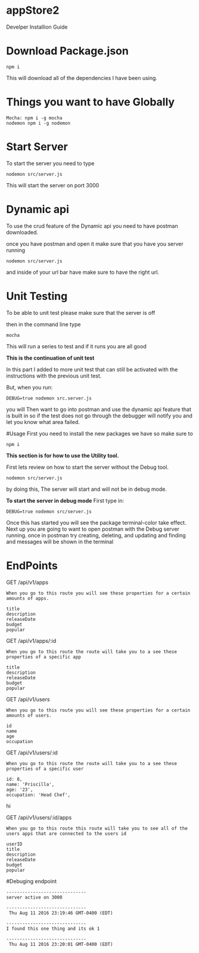 # appStore2
Develper Installion Guide

# Download Package.json

```
npm i
```
This will download all of the dependencies I have been using.

# Things you want to have Globally

```
Mocha: npm i -g mocha
nodemon npm i -g nodemon
```

# Start Server


To start the server you need to type
```
nodemon src/server.js
```
This will start the server on port 3000


# Dynamic api  


To use the crud feature of the Dynamic api you need to have postman downloaded.

once you have postman and open it make sure that you have you server running
```
nodemon src/server.js
```
and inside of your url bar have make sure to have the right url.



# Unit Testing


To be able to unit test please make sure that the server is off

then in the command line type
```
mocha
```
This will run a series to test and if it runs you are all good

**This is the continuation of unit test**

In this part I added to more unit test that can still be activated with the instructions with the previous unit test.

But, when you run:

```
DEBUG=true nodemon src.server.js
```
 you will Then want to go into postman and use the dynamic api feature that is built in
 so if the test does not go through the debugger will notify you and let you know what area failed.


#Usage
First you need to install the new packages we have so make sure to
```
npm i
```

**This section is for how to use the Utility tool.**

First lets review on how to start the server without the Debug tool.

```
nodemon src/server.js
```

by doing this, The server will start and will not be in debug mode.

**To start the server in debug mode**
First type in:

```
DEBUG=true nodemon src/server.js
```


Once this has started you will see the package terminal-color take effect.
Next up you are going to want to open postman with the Debug server running.
once in postman try creating, deleting, and updating and finding and messages will be shown in the
terminal

# EndPoints
GET /api/v1/apps
```
When you go to this route you will see these properties for a certain
amounts of apps.

title
description
releaseDate
budget
popular
```


GET /api/v1/apps/:id
```
When you go to this route the route will take you to a see these properties of a specific app

title
description
releaseDate
budget
popular
```

GET /api/v1/users
```
When you go to this route you will see these properties for a certain
amounts of users.

id
name
age
occupation
```

GET /api/v1/users/:id
```
When you go to this route the route will take you to a see these properties of a specific user

id: 8,
name: 'Priscilla',
age: '23',
occupation: 'Head Chef',
```
hi

GET /api/v1/users/:id/apps
```
When you go to this route this route will take you to see all of the users apps that are connected to the users id

userID
title
description
releaseDate
budget
popular
```

#Debuging endpoint
```
------------------------------
server active on 3000

------------------------------
 Thu Aug 11 2016 23:19:46 GMT-0400 (EDT)

------------------------------
I found this one thing and its ok 1

------------------------------
 Thu Aug 11 2016 23:20:01 GMT-0400 (EDT)
```
